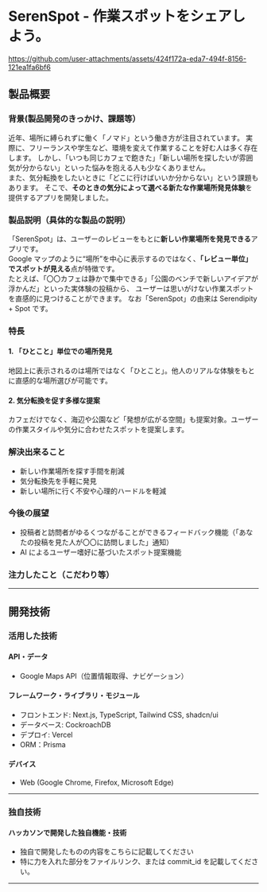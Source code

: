 # SerenSpot - 作業スポットをシェアしよう。

https://github.com/user-attachments/assets/424f172a-eda7-494f-8156-121ea1fa6bf6

## 製品概要

### 背景(製品開発のきっかけ、課題等）

近年、場所に縛られずに働く「ノマド」という働き方が注目されています。
実際に、フリーランスや学生など、環境を変えて作業することを好む人は多く存在します。
しかし、「いつも同じカフェで飽きた」「新しい場所を探したいが雰囲気が分からない」といった悩みを抱える人も少なくありません。  
また、気分転換をしたいときに「どこに行けばいいか分からない」という課題もあります。
そこで、**そのときの気分によって選べる新たな作業場所発見体験**を提供するアプリを開発しました。

### 製品説明（具体的な製品の説明）

「SerenSpot」は、ユーザーのレビューをもとに**新しい作業場所を発見できる**アプリです。  
Google マップのように“場所”を中心に表示するのではなく、**「レビュー単位」でスポットが見える**点が特徴です。  
たとえば、「〇〇カフェは静かで集中できる」「公園のベンチで新しいアイデアが浮かんだ」といった実体験の投稿から、 ユーザーは思いがけない作業スポットを直感的に見つけることができます。
なお「SerenSpot」の由来は Serendipity + Spot です。

### 特長

#### 1. 「ひとこと」単位での場所発見

地図上に表示されるのは場所ではなく「ひとこと」。他人のリアルな体験をもとに直感的な場所選びが可能です。

#### 2. 気分転換を促す多様な提案

カフェだけでなく、海辺や公園など「発想が広がる空間」も提案対象。ユーザーの作業スタイルや気分に合わせたスポットを提案します。

### 解決出来ること

- 新しい作業場所を探す手間を削減
- 気分転換先を手軽に発見
- 新しい場所に行く不安や心理的ハードルを軽減

### 今後の展望

- 投稿者と訪問者がゆるくつながることができるフィードバック機能（「あなたの投稿を見た人が〇〇に訪問しました」通知）
- AI によるユーザー嗜好に基づいたスポット提案機能

### 注力したこと（こだわり等）

<!-- - レビューを「体験の記録」として活かし、感情や雰囲気まで伝わるデザインにした。 -->
<!-- - 一人でも安心して利用できる、温かみのある UI 設計を重視。 -->

---

## 開発技術

### 活用した技術

#### API・データ

- Google Maps API（位置情報取得、ナビゲーション）

#### フレームワーク・ライブラリ・モジュール

- フロントエンド: Next.js, TypeScript, Tailwind CSS, shadcn/ui
- データベース: CockroachDB
- デプロイ: Vercel
- ORM：Prisma

#### デバイス

- Web (Google Chrome, Firefox, Microsoft Edge)

---

### 独自技術

#### ハッカソンで開発した独自機能・技術

- 独自で開発したものの内容をこちらに記載してください
- 特に力を入れた部分をファイルリンク、または commit_id を記載してください。

---
